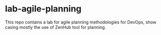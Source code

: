 # lab-agile-planning
This repo contains  a lab for agile planning methodologies for DevOps, show casing mostly the use of ZenHub tool for planning.
